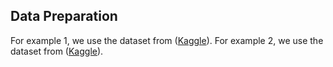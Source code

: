 ## Data Preparation
For example 1, we use the dataset from ([Kaggle](https://www.kaggle.com/code/prashant111/comprehensive-data-analysis-with-pandas/data?select=train.csv)).
For example 2, we use the dataset from ([Kaggle](https://www.kaggle.com/code/chuanguy/titanic-data-processing-with-python-0-813/data?select=train.csv)).
```
